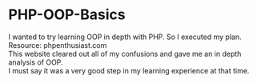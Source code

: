 # PHP-OOP-Basics

I wanted to try learning OOP in depth with PHP. So I executed my plan.<br/>
Resource: phpenthusiast.com<br/>
This website cleared out all of my confusions and gave me an in depth analysis of OOP.<br/>
I must say it was a very good step in my learning experience at that time.
